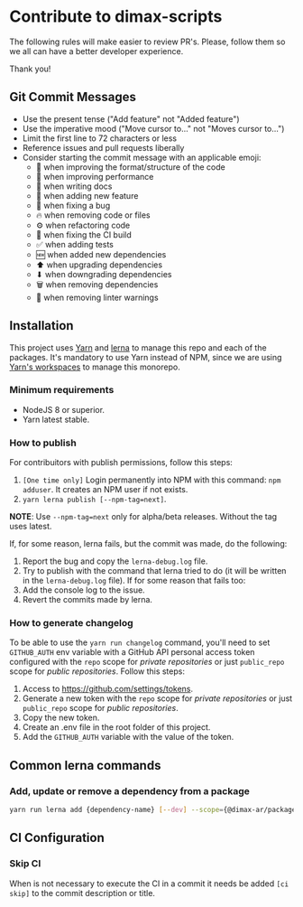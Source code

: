 # Contribute to dimax-scripts

The following rules will make easier to review PR's. Please, follow them so we all can have a better developer experience.

Thank you!

## Git Commit Messages

- Use the present tense ("Add feature" not "Added feature")
- Use the imperative mood ("Move cursor to..." not "Moves cursor to...")
- Limit the first line to 72 characters or less
- Reference issues and pull requests liberally
- Consider starting the commit message with an applicable emoji:
  - 🎨 when improving the format/structure of the code
  - 🏇 when improving performance
  - 📝 when writing docs
  - 🚀 when adding new feature
  - 🐛 when fixing a bug
  - 🔥 when removing code or files
  - ⚙️ when refactoring code
  - 💚 when fixing the CI build
  - ✅ when adding tests
  - 🆕 when added new dependencies
  - ⬆ when upgrading dependencies
  - ⬇ when downgrading dependencies
  - 🗑️ when removing dependencies
  - 👕 when removing linter warnings

## Installation

This project uses [Yarn](https://yarnpkg.com/en/) and [lerna](https://github.com/lerna/lerna) to manage this repo and each of the packages. It's mandatory to use Yarn instead of NPM, since we are using [Yarn's workspaces](https://yarnpkg.com/lang/en/docs/workspaces/) to manage this monorepo.

### Minimum requirements

- NodeJS 8 or superior.
- Yarn latest stable.

### How to publish

For contribuitors with publish permissions, follow this steps:

1. `[One time only]` Login permanently into NPM with this command: `npm adduser`. It creates an NPM user if not exists.
2. `yarn lerna publish [--npm-tag=next]`.

**NOTE**: Use `--npm-tag=next` only for alpha/beta releases. Without the tag uses latest.

If, for some reason, lerna fails, but the commit was made, do the following:

1. Report the bug and copy the `lerna-debug.log` file.
2. Try to publish with the command that lerna tried to do (it will be written in the `lerna-debug.log` file). If for some reason that fails too:
  1. Add the console log to the issue.
  2. Revert the commits made by lerna.

### How to generate changelog

To be able to use the `yarn run changelog` command, you'll need to set `GITHUB_AUTH` env variable with a GitHub API personal access token configured with the `repo` scope for _private repositories_ or just `public_repo` scope for _public repositories_. Follow this steps:

1. Access to https://github.com/settings/tokens.
2. Generate a new token with the `repo` scope for _private repositories_ or just `public_repo` scope for _public repositories_.
3. Copy the new token.
4. Create an .env file in the root folder of this project.
5. Add the `GITHUB_AUTH` variable with the value of the token.

## Common lerna commands

### Add, update or remove a dependency from a package

```sh
yarn run lerna add {dependency-name} [--dev] --scope={@dimax-ar/package-name}
```

## CI Configuration

### Skip CI

When is not necessary to execute the CI in a commit it needs be added `[ci skip]` to the commit description or title.
